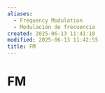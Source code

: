 ```yaml
---
aliases:
  - Frequency Modulation
  - Modulación de frecuencia
created: 2025-06-13 11:41:10
modified: 2025-06-13 11:42:55
title: FM
---
```


# FM

